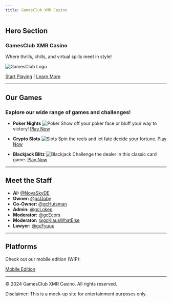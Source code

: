 ```yaml
---
title: GamesClub XMR Casino
---
```


## Hero Section

### GamesClub XMR Casino
Where thrills, chills, and virtual spills meet in style!

![GamesClub Logo](https://pbs.twimg.com/profile_images/705029914957889537/YzznZEjZ_400x400.jpg)

[Start Playing](#games) | [Learn More](#docs)

---

## Our Games

### Explore our wide range of games and challenges!

- **Poker Nights**
  ![Poker](./images/nextjs.svg)
  Show off your poker face or bluff your way to victory!
  [Play Now](#play-poker)

- **Crypto Slots**
  ![Slots](./images/mui-5.svg)
  Spin the reels and let fate decide your fortune.
  [Play Now](#play-slots)

- **Blackjack Blitz**
  ![Blackjack](./images/ts.svg)
  Challenge the dealer in this classic card game.
  [Play Now](#play-blackjack)

---

## Meet the Staff

- **AI:** [@NovaSkyDE](https://x.com/NovaSkyDE)
- **Owner:** [@gcOoby](https://x.com/gcOoby)
- **Co-Owner:** [@gcHutsman](https://x.com/gcHutsman)
- **Admin:** [@gcLokep](https://x.com/gcLokep)
- **Moderator:** [@gcEcors](https://x.com/gcEcors)
- **Moderator:** [@gcKlausWhatElse](https://x.com/gcKlausWhatElse)
- **Lawyer:** [@gcFyuuu](https://x.com/gcFyuuu)

---

## Platforms

Check out our mobile edition (WIP):

[Mobile Edition](https://x.com/GamesClubMePE)

---

&copy; 2024 GamesClub XMR Casino. All rights reserved.

Disclaimer: This is a mock-up site for entertainment purposes only.
